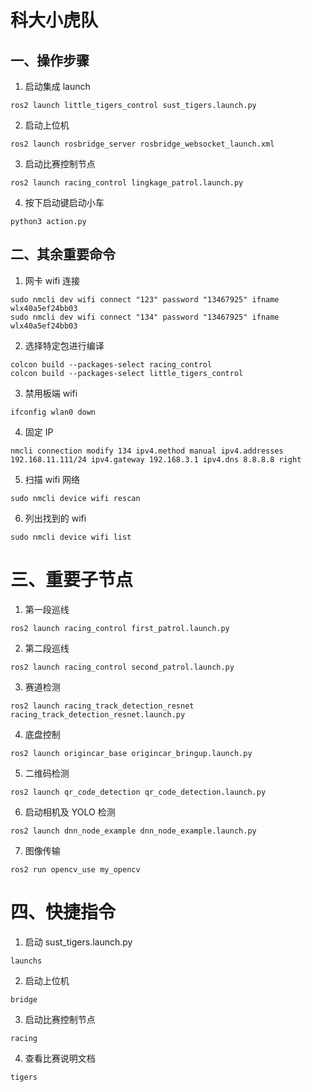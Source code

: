 # 科大小虎队

## 一、操作步骤

1. 启动集成 launch

```
ros2 launch little_tigers_control sust_tigers.launch.py
```

2. 启动上位机

```
ros2 launch rosbridge_server rosbridge_websocket_launch.xml
```

3. 启动比赛控制节点

```
ros2 launch racing_control lingkage_patrol.launch.py
```

4. 按下启动键启动小车

```
python3 action.py
```

## 二、其余重要命令

1. 网卡 wifi 连接

```
sudo nmcli dev wifi connect "123" password "13467925" ifname wlx40a5ef24bb03
sudo nmcli dev wifi connect "134" password "13467925" ifname wlx40a5ef24bb03
```

2. 选择特定包进行编译

```
colcon build --packages-select racing_control
colcon build --packages-select little_tigers_control
```

3. 禁用板端 wifi

```
ifconfig wlan0 down
```

4. 固定 IP

```
nmcli connection modify 134 ipv4.method manual ipv4.addresses 192.168.11.111/24 ipv4.gateway 192.168.3.1 ipv4.dns 8.8.8.8 right
```

5. 扫描 wifi 网络

```
sudo nmcli device wifi rescan
```

6. 列出找到的 wifi

```
sudo nmcli device wifi list
```

# 三、重要子节点

1. 第一段巡线

```
ros2 launch racing_control first_patrol.launch.py
```

2. 第二段巡线

```
ros2 launch racing_control second_patrol.launch.py
```

3. 赛道检测

```
ros2 launch racing_track_detection_resnet racing_track_detection_resnet.launch.py
```

4. 底盘控制

```
ros2 launch origincar_base origincar_bringup.launch.py
```

5. 二维码检测

```
ros2 launch qr_code_detection qr_code_detection.launch.py
```

6. 启动相机及 YOLO 检测

```
ros2 launch dnn_node_example dnn_node_example.launch.py
```

7. 图像传输

```
ros2 run opencv_use my_opencv
```

# 四、快捷指令

1. 启动 sust_tigers.launch.py

```
launchs
```

2. 启动上位机

```
bridge
```

3. 启动比赛控制节点

```
racing
```

4. 查看比赛说明文档

```
tigers
```
